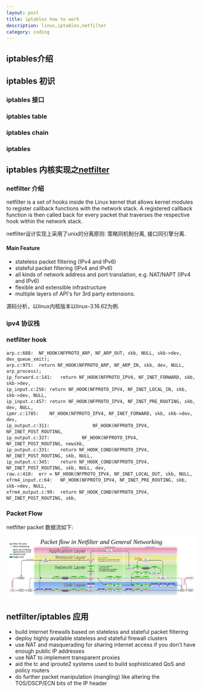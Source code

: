 ```yaml
---
layout: post
title: iptables how to work 
description: linux,iptables,netfilter 
category: coding
---
```


## iptables介绍 

## iptables 初识  

### iptables 接口

### iptables table 

### iptables chain 

### iptables 



## iptables 内核实现之[netfilter](https://en.wikipedia.org/wiki/Netfilter)

### netfilter 介绍

netfilter is a set of hooks inside the Linux kernel that allows kernel modules to register callback functions with the network stack. A registered callback function is then called back for every packet that traverses the respective hook within the network stack.

netfilter设计实现上采用了unix的分离原则: 策略同机制分离, 接口同引擎分离.

#### Main Feature

* stateless packet filtering (IPv4 and IPv6)
* stateful packet filtering (IPv4 and IPv6)
* all kinds of network address and port translation, e.g. NAT/NAPT (IPv4 and IPv6)
* flexible and extensible infrastructure
* multiple layers of API's for 3rd party extensions.

源码分析，以linux内核版本以linux-3.16.62为例.

### ipv4 协议栈

### netfilter hook

```
arp.c:688:	NF_HOOK(NFPROTO_ARP, NF_ARP_OUT, skb, NULL, skb->dev, dev_queue_xmit);
arp.c:975:	return NF_HOOK(NFPROTO_ARP, NF_ARP_IN, skb, dev, NULL, arp_process);
ip_forward.c:141:	return NF_HOOK(NFPROTO_IPV4, NF_INET_FORWARD, skb, skb->dev,
ip_input.c:256:	return NF_HOOK(NFPROTO_IPV4, NF_INET_LOCAL_IN, skb, skb->dev, NULL,
ip_input.c:457:	return NF_HOOK(NFPROTO_IPV4, NF_INET_PRE_ROUTING, skb, dev, NULL,
ipmr.c:1785:	NF_HOOK(NFPROTO_IPV4, NF_INET_FORWARD, skb, skb->dev, dev,
ip_output.c:311:				NF_HOOK(NFPROTO_IPV4, NF_INET_POST_ROUTING,
ip_output.c:327:			NF_HOOK(NFPROTO_IPV4, NF_INET_POST_ROUTING, newskb,
ip_output.c:331:	return NF_HOOK_COND(NFPROTO_IPV4, NF_INET_POST_ROUTING, skb, NULL,
ip_output.c:345:	return NF_HOOK_COND(NFPROTO_IPV4, NF_INET_POST_ROUTING, skb, NULL, dev,
raw.c:410:	err = NF_HOOK(NFPROTO_IPV4, NF_INET_LOCAL_OUT, skb, NULL,
xfrm4_input.c:64:	NF_HOOK(NFPROTO_IPV4, NF_INET_PRE_ROUTING, skb, skb->dev, NULL,
xfrm4_output.c:99:	return NF_HOOK_COND(NFPROTO_IPV4, NF_INET_POST_ROUTING, skb,
```

### Packet Flow

netfilter packet 数据流如下:

![netfilter flow](/images/myblog/netfilter-packet-flow.png)

## netfilter/iptables 应用

* build internet firewalls based on stateless and stateful packet filtering
* deploy highly available stateless and stateful firewall clusters
* use NAT and masquerading for sharing internet access if you don't have enough public IP addresses
* use NAT to implement transparent proxies
* aid the tc and iproute2 systems used to build sophisticated QoS and policy routers
* do further packet manipulation (mangling) like altering the TOS/DSCP/ECN bits of the IP header
